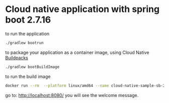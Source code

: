 # Cloud native application with spring boot 2.7.16
to run the application 
```bash
./gradlew bootrun
```
to package your application as a container image, using Cloud Native [Buildpacks](https://buildpacks.io/)
```bash
./gradlew bootBuildImage
```
to run the build image 
```bash
docker run --rm  --platform linux/amd64 --name cloud-native-sample-sb-2 -p 8080:8080 cloud-native-sample-sb-2:0.0.1-SNAPSHOT
```
go to: [http://localhost:8080/](http://localhost:8080/)
you will see the welcome message.